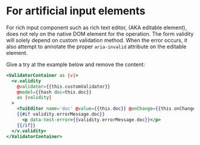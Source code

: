 # For artificial input elements

For rich input component such as rich text editor, (AKA editable element), does not rely on the native DOM element for the operation. The form validity will solely depend on custom validation method. When the error occurs, it also attempt to annotate the proper `aria-invalid` attribute on the editable element.

Give a try at the example below and remove the content:

```hbs
<ValidatorContainer as |v|>
  <v.validity
    @validator={{this.customValidator}}
    @model={{hash doc=this.doc}}
    as |validity|
  >
    <TuiEditor name='doc' @value={{this.doc}} @onChange={{this.onChange}} />
    {{#if validity.errorMessage.doc}}
      <p data-test-error>{{validity.errorMessage.doc}}</p>
    {{/if}}
  </v.validity>
</ValidatorContainer>
```
